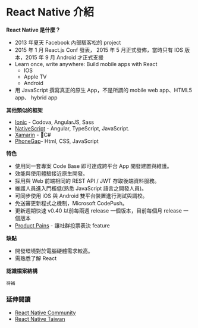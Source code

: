 # React Native 介紹

**React Native  是什麼？**

* 2013 年夏天 Facebook 內部駭客松的 project
* 2015 年 1 月 React.js Conf 發表， 2015 年 5 月正式發佈，當時只有 IOS 版本，2015 年 9 月 Android 才正式支援
* Learn once, write anywhere: Build mobile apps with React
    * IOS
    * Apple TV
    * Android
* 用 JavaScript 撰寫真正的原生 App，不是所謂的 mobile web app、HTML5 app、 hybrid app


**其他類似的框架**

* [Ionic](https://ionicframework.com/) - Codova, AngularJS, Sass
* [NativeScript](https://www.nativescript.org/) - Angular, TypeScript, JavaScript.
* [Xamarin](https://www.xamarin.com/) - C#
* [PhoneGap](https://phonegap.com/)- Html, CSS, JavaScript

**特色**

* 使用同一套專案 Code Base 即可達成跨平台 App 開發建置與維護。
* 效能與使用體驗接近原生開發。
* 採用與 Web 前端相同的 REST API / JWT 存取後端資料服務。
* 維護人員進入門檻低(熟悉 JavaScript 語言之開發人員)。
* 可同步使用 iOS 與 Android 雙平台裝置進行測試與調校。
* 免送審更新程式之機制，Microsoft CodePush。
* 更新週期快速 v0.40 以前每兩週 release 一個版本，目前每個月 release 一個版本
* [Product Pains](https://react-native.canny.io/feature-requests/) - 讓社群投票表決 feature



**缺點**
* 開發環境對於電腦硬體需求較高。
* 需熟悉了解 React


**認識檔案結構**

```
待補
```

### 延伸閱讀
- [React Native Community](https://www.facebook.com/groups/react.native.community)
- [React Native Taiwan](https://www.facebook.com/groups/reactnativetw/?fref=ts)
